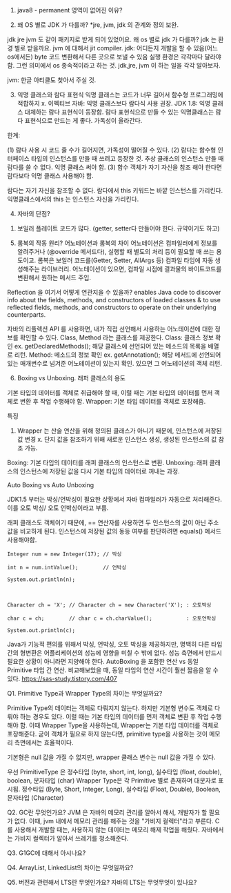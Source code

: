 1. java8 - permanent 영역이 없어진 이유?

2. 왜 OS 별로 JDK 가 다를까?
*jre, jvm, jdk 의 관계와 정의 보완.

jdk jre jvm 도 같이 패키지로 받게 되어 있었어요.
왜 os 별로 jdk 가 다를까? jdk 는 환경 별로 받을까요. jvm 에 대해서 jit compiler.
jdk: 어디든지 개발을 할 수 있음(어느 os에서든) byte 코드 변환해서 다른 곳으로 보낼 수 있음
실행 환경은 각각마다 달라야 함. 그런 의미에서 os 종속적이라고 하는 것.
jdk,jre, jvm 이 하는 일을 각각 알아보자.

jvm: 한글 아티클도 찾아서 주실 것.

3. 익명 클래스와 람다 표현식
익명 클래스는 코드가 너무 길어서 함수형 프로그래밍에 적합하지 x.
이펙티브 자바: 익명 클래스보다 람다식 사용 권장.
JDK 1.8: 익명 클래스 대체하는 람다 표현식이 등장함.
람다 표현식으로 만들 수 있는 익명클래스는 람다 표현식으로 만드는 게 좋다. 가독성이 올라간다.

한계:

(1) 람다 사용 시 코드 줄 수가 길어지면, 가독성이 떨어질 수 있다.
(2) 람다는 함수형 인터페이스 타입의 인스턴스를 만들 때 쓰려고 등장한 것. 추상 클래스의 인스턴스 만들 때 람다를 쓸 수 없다. 익명 클래스 써야 함.
(3) 함수 객체가 자기 자신을 참조 해야 한다면 람다보다 익명 클래스 사용해야 함.

람다는 자기 자신을 참조할 수 없다. 람다에서 this 키워드는 바깥 인스턴스를 가리킨다.
익명클래스에서의 this 는 인스턴스 자신을 가리킨다.

4. 자바의 단점?
1) 보일러 플레이트 코드가 많다. (getter, setter다 만들어야 한다. 규약이기도 하고)

5. 롬복의 작동 원리?
어노테이션과 롬복의 차이
어노테이션은 컴파일러에게 정보를 알려주거나 (@override 메서드다), 실행할 때 별도의 처리 등이 필요할 때 쓰는 용도이고.
롬복은 보일러 코드를(Getter, Setter, AllArgs 등) 컴파일 타임에 자동 생성해주는 라이브러리. 어노테이션이 있으면, 컴파일 시점에 결과물의 바이트코드를 변환해서 원하는 메서드 주입.

Reflection 을 여기서 어떻게 연관지을 수 있을까?
enables Java code to discover info about the fields, methods, and constructors of loaded classes
& to use reflected fields, methods, and constructors to operate on their underlying counterparts.

자바의 리플렉션 API 를 사용하면, 내가 직접 선언해서 사용하는 어노테이션에 대한 정보를 확인할 수 있다. Class, Method 라는 클래스를 제공한다.
Class: 클래스 정보 확인 ex. getDeclaredMethods(); 해당 클래스에 선언되어 있는 메소드의 목록을 배열로 리턴.
Method: 메소드의 정보 확인
ex. getAnnotation(); 해당 메서드에 선언되어 있는 매개변수로 넘겨준 어노테이션이 있는지 확인. 있으면 그 어노테이션의 객체 리턴.


6. Boxing vs Unboxing.
래퍼 클래스의 용도

기본 타입의 데이터를 객체로 취급해야 할 때, 이럴 때는 기본 타입의 데이터를 먼저 객체로 변환 후 작업 수행해야 함.
Wrapper: 기본 타입 데이터를 객체로 포장해줌.

특징

1) Wrapper 는 산술 연산을 위해 정의된 클래스가 아니기 때문에, 인스턴스에 저장된 값 변경 x.
단지 값을 참조하기 위해 새로운 인스턴스 생성, 생성된 인스턴스의 값 참조 가능.

Boxing: 기본 타입의 데이터를 래퍼 클래스의 인스턴스로 변환.
Unboxing: 래퍼 클래스의 인스턴스에 저장된 값을 다시 기본 타입의 데이터로 꺼내는 과정.

Auto Boxing vs Auto Unboxing

JDK1.5 부터는 박싱/언박싱이 필요한 상황에서 자바 컴파일러가 자동으로 처리해준다.
이를 오토 박싱/ 오토 언박싱이라고 부름.

래퍼 클래스도 객체이기 때문에, == 연산자를 사용하면 두 인스턴스의 값이 아닌 주소 값을 비교하게 된다. 인스턴스에 저장된 값의 동등 여부를 판단하려면 equals() 메서드 사용해야함.

```
Integer num = new Integer(17); // 박싱

int n = num.intValue();        // 언박싱

System.out.println(n);



Character ch = 'X'; // Character ch = new Character('X'); : 오토박싱

char c = ch;        // char c = ch.charValue();           : 오토언박싱

System.out.println(c);
```

Java가 기능적 편의를 위해서 박싱, 언박싱, 오토 박싱을 제공하지만, 명백히 다른 타입 간의 형변환은 어플리케이션의 성능에 영향을 미칠 수 밖에 없다.
성능 측면에서 반드시 필요한 상황이 아니라면 지양해야 한다.
AutoBoxing 을 포함한 연산 vs 동일 Primitive 타입 간 연산. 비교해보았을 때, 동일 타입의 연산 시간이 훨씬 짧음을 알 수 있다.
https://sas-study.tistory.com/407

Q1. Primitive Type과 Wrapper Type의 차이는 무엇일까요?

Primitive Type의 데이터는 객체로 다뤄지지 않는다.
하지만 기본형 변수도 객체로 다뤄야 하는 경우도 있다. 이럴 때는 기본 타입의 데이터를 먼저 객체로 변환 후 작업 수행해야 함.
이때 Wrapper Type을 사용하는데, Wrapper는 기본 타입 데이터를 객체로 포장해준다.
굳이 객체가 필요로 하지 않는다면, primitive type을 사용하는 것이 메모리 측면에서는 효율적이다.

기본형은 null 값을 가질 수 없지만, wrapper 클래스 변수는 null 값을 가질 수 있다.

우선 PrimitiveType 은 정수타입 (byte, short, int, long), 실수타입 (float, double), boolean, 문자타입 (char)
Wrapper Type은 각 Primitive 별로 존재하며 대문자로 표시됨. 정수타입 (Byte, Short, Integer, Long), 실수타입 (Float, Double), Boolean, 문자타입 (Character)

Q2. GC란 무엇인가요?
JVM 은 자바의 메모리 관리를 알아서 해서, 개발자가 할 필요가 없다. 이때, jvm 내에서 메모리 관리를 해주는 것을 "가비지 컬렉터"라고 부른다.
C를 사용해서 개발할 때는, 사용하지 않는 데이터는 메모리 해제 작업을 해줬다. 자바에서는 가비지 컬렉터가 알아서 쓰레기를 청소해준다.

Q3. G1GC에 대해서 아시나요?

Q4. ArrayList, LinkedList의 차이는 무엇일까요?

Q5. 버전과 관련해서 LTS란 무엇인가요? 자바의 LTS는 무엇무엇이 있나요?


